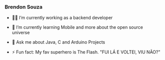 ### Brendon Souza



- 👨‍💻 I’m currently working as a backend developer
- 🤔 I’m currently learning Mobile and more about the open source universe
- 💬 Ask me about Java, C and Arduino Projects

- ⚡ Fun fact: My fav superhero  is The Flash. "FUI LÁ E VOLTEI, VIU NÃO?"

